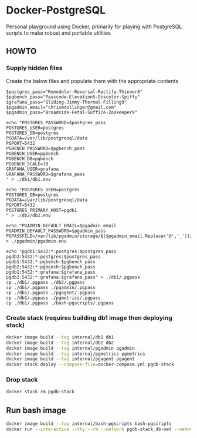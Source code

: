 # Docker-PostgreSQL

Personal playground using Docker, primarily for playing with PostgreSQL scripts to make robust and portable utilities

## HOWTO

### Supply hidden files

Create the below files and populate them with the appropriate contents

```shell
$postgres_pass="Remodeler-Reversal-Rectify-Thinner6"
$pgbench_pass="Passcode-Elevation5-Discolor-Spiffy"
$grafana_pass="Gliding-Jimmy-Thermal-Filling9"
$pgadmin_email="chrismdollinger@gmail.com"
$pgadmin_pass="Broadside-Fetal-Suffice-Zookeeper9"

echo "POSTGRES_PASSWORD=$postgres_pass
POSTGRES_USER=postgres
POSTGRES_DB=postgres
PGDATA=/var/lib/postgresql/data
PGPORT=5432
PGBENCH_PASSWORD=$pgbench_pass
PGBENCH_USER=pgbench
PGBENCH_DB=pgbench
PGBENCH_SCALE=10
GRAFANA_USER=grafana
GRAFANA_PASSWORD=$grafana_pass
" > ./db1/db1.env

echo "POSTGRES_USER=postgres
POSTGRES_DB=postgres
PGDATA=/var/lib/postgresql/data
PGPORT=5432
POSTGRES_PRIMARY_HOST=pgdb1
" > ./db2/db2.env

echo "PGADMIN_DEFAULT_EMAIL=$pgadmin_email
PGADMIN_DEFAULT_PASSWORD=$pgadmin_pass
PGPASSFILE=/var/lib/pgadmin/storage/$($pgadmin_email.Replace('@','_'))/.pgpass" > ./pgadmin/pgadmin.env

echo "pgdb1:5432:*:postgres:$postgres_pass
pgdb2:5432:*:postgres:$postgres_pass
pgdb1:5432:*:pgbench:$pgbench_pass
pgdb2:5432:*:pgbench:$pgbench_pass
pgdb1:5432:*:grafana:$grafana_pass
pgdb2:5432:*:grafana:$grafana_pass" > ./db1/.pgpass
cp ./db1/.pgpass ./db2/.pgpass
cp ./db1/.pgpass ./pgadmin/.pgpass
cp ./db1/.pgpass ./pgagent/.pgpass
cp ./db1/.pgpass ./pgmetrics/.pgpass
cp ./db1/.pgpass ./bash-pgscripts/.pgpass
```

### Create stack (requires building db1 image then deploying stack)

```sh
docker image build --tag internal/db1 db1
docker image build --tag internal/db2 db2
docker image build --tag internal/pgadmin pgadmin
docker image build --tag internal/pgmetrics pgmetrics
docker image build --tag internal/pgagent pgagent
docker stack deploy --compose-file=docker-compose.yml pgdb-stack
```

### Drop stack

```sh
docker stack rm pgdb-stack
```

## Run bash image

```sh
docker image build --tag internal/bash-pgscripts bash-pgscripts
docker run --interactive --tty --rm --network pgdb-stack_db-net --network-alias bash-manager internal/bash-pgscripts
```
